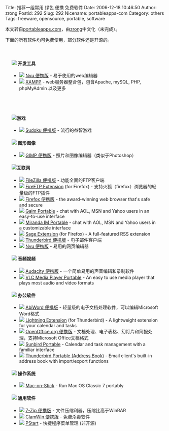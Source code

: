 Title: 推荐一组常用 绿色 便携 免费软件
Date: 2006-12-18 10:46:50
Author: zrong
Postid: 292
Slug: 292
Nicename: portableapps-com
Category: others
Tags: freeware, opensource, portable, software

<style>
.appdirectory{border-top:solid 1px black};<br></br>
</style>
本文转自[portableapps.com](http://portableapps.com/)，由[zrong](http://www.zengrong.net/)中文化（未完成）。

下面的所有软件均可免费使用，部分软件还是开源的。

<div style="padding:20px">

#### ![](http://portableapps.com/files/images/categories/development_32.png) 开发工具

-   ![](http://portableapps.com/files/images/logos/nvu_16.png) [Nvu
    便携版](http://portableapps.com/apps/development/nvu_portable) -
    易于使用的web编辑器
-   ![](http://portableapps.com/files/images/logos/xampp_16.png)
    [XAMPP](http://portableapps.com/apps/development/servers/xampp) -
    web服务器整合包，包含Apache, mySQL, PHP, phpMyAdmin 以及更多

</div>

<!--more-->

<div style="padding:20px">

#### ![](http://portableapps.com/files/images/categories/games_32.png)游戏

-   ![](http://portableapps.com/files/images/logos/sudoku_16.png)
    [Sudoku
    便携版](http://portableapps.com/apps/games/sudoku_portable) -
    流行的益智游戏

#### ![](http://portableapps.com/files/images/categories/graphicspictures_32.png) 图形图像

-   ![](http://portableapps.com/files/images/logos/gimp_16.png) [GIMP
    便携版](http://portableapps.com/apps/graphics_pictures/gimp_portable) -
    照片和图像编辑器（类似于Photoshop）

#### ![](http://portableapps.com/files/images/categories/internet_32.png)互联网

-   ![](http://portableapps.com/files/images/logos/filezilla_16.png)
    [FileZilla
    便携版](http://portableapps.com/apps/internet/filezilla_portable) -
    功能全面的FTP客户端
-   ![](http://portableapps.com/files/images/logos/fireftp_16.png)
    [FireFTP
    Extension](http://portableapps.com/apps/internet/ftp/fireftp_extension)
    (for Firefox) - 支持火狐（firefox）浏览器的轻量级的FTP插件
-   ![](http://portableapps.com/files/images/logos/firefox_16.png)
    [Firefox
    便携版](http://portableapps.com/apps/internet/firefox_portable) -
    the award-winning web browser that's safe and secure
-   ![](http://portableapps.com/files/images/logos/gaim_16.png) [Gaim
    Portable](http://portableapps.com/apps/internet/gaim_portable) -
    chat with AOL, MSN and Yahoo users in an easy-to-use interface
-   ![](http://portableapps.com/files/images/logos/miranda_16.png)
    [Miranda IM
    Portable](http://portableapps.com/apps/internet/miranda_portable) -
    chat with AOL, MSN and Yahoo users in a customizable interface
-   ![](http://portableapps.com/files/images/logos/sage_16.png) [Sage
    Extension](http://portableapps.com/apps/internet/rss/sage_extension)
    (for Firefox) - A full-featured RSS extension
-   ![](http://portableapps.com/files/images/logos/thunderbird_16.png)
    [Thunderbird
    便携版](http://portableapps.com/apps/internet/thunderbird_portable) -
    电子邮件客户端
-   ![](http://portableapps.com/files/images/logos/nvu_16.png) [Nvu
    便携版](http://portableapps.com/apps/development/nvu_portable) -
    易用的网页编辑器

#### ![](http://portableapps.com/files/images/categories/musicvideo_32.png) 音频视频

-   ![](http://portableapps.com/files/images/logos/audacity_16.png)
    [Audacity
    便携版](http://portableapps.com/apps/music_video/audacity_portable) -
    一个简单易用的声音编辑和录制软件
-   ![](http://portableapps.com/files/images/logos/vlc_16.png) [VLC
    Media Player
    Portable](http://portableapps.com/apps/music_video/vlc_portable) -
    An easy to use media player that plays most audio and video formats

#### ![](http://portableapps.com/files/images/categories/office_32.png) 办公软件

-   ![](http://portableapps.com/files/images/logos/abiword_16.png)
    [AbiWord
    便携版](http://portableapps.com/apps/office/abiword_portable) -
    轻量级的电子文档处理软件，可以编辑Microsoft Word格式
-   ![](http://portableapps.com/files/images/logos/extension_16.png)
    [Lightning
    Extension](http://portableapps.com/apps/office/lightning_extension)
    (for Thunderbird) - A lightweight extension for your calendar and
    tasks
-   ![](http://portableapps.com/files/images/logos/openoffice_16.png)
    [OpenOffice.org
    便携版](http://portableapps.com/apps/office/openoffice_portable) -
    文档处理、电子表格、幻灯片和简报处理，支持Microsoft Office文档格式
-   ![](http://portableapps.com/files/images/logos/sunbird_16.png)
    [Sunbird
    Portable](http://portableapps.com/apps/office/sunbird_portable) -
    Calendar and task management with a familiar interface
-   ![](http://portableapps.com/files/images/logos/thunderbird_16.png)
    [Thunderbird Portable (Address
    Book)](http://portableapps.com/apps/internet/thunderbird_portable) -
    Email client's built-in address book with import/export functions

#### ![](http://portableapps.com/files/images/categories/operatingsystems_32.png) 操作系统

-   ![](http://portableapps.com/files/images/logos/minivmac_16.png)
    [Mac-on-Stick](http://portableapps.com/apps/operating_systems/mac-on-stick) -
    Run Mac OS Classic 7 portably

#### ![](http://portableapps.com/files/images/categories/utilities_32.png) 通用软件

-   ![](http://portableapps.com/files/images/logos/7-zip_16.png) [7-Zip
    便携版](http://portableapps.com/apps/utilities/7-zip_portable) -
    文件压缩利器，压缩比高于WinRAR
-   ![](http://portableapps.com/files/images/logos/clamwin_16.png)
    [ClamWin
    便携版](http://portableapps.com/apps/utilities/clamwin_portable) -
    免费杀毒软件
-   ![](http://portableapps.com/files/images/logos/pstart_16.png)
    [PStart](http://portableapps.com/apps/utilities/pstart) -
    快捷程序菜单管理 (非开源)

</div>
